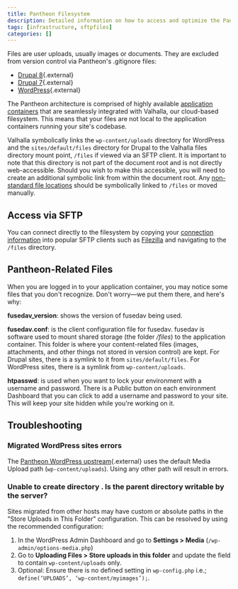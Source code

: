 ```yaml
---
title: Pantheon Filesystem
description: Detailed information on how to access and optimize the Pantheon filesystem.
tags: [infrastructure, sftpfiles]
categories: []
---
```

Files are user uploads, usually images or documents. They are excluded from version control via Pantheon's .gitignore files:

- [Drupal 8](https://github.com/pantheon-systems/drops-8/blob/master/.gitignore){.external}
- [Drupal 7](https://github.com/pantheon-systems/drops-7/blob/master/.gitignore){.external}
- [WordPress](https://github.com/pantheon-systems/WordPress/blob/master/.gitignore){.external}

The Pantheon architecture is comprised of highly available [application containers](/docs/application-containers/) that are seamlessly integrated with Valhalla, our cloud-based filesystem. This means that your files are not local to the application containers running your site's codebase.

Valhalla symbolically links the `wp-content/uploads` directory for WordPress and the `sites/default/files` directory for Drupal to the Valhalla files directory mount point, `/files` if viewed via an SFTP client. It is important to note that this directory is not part of the document root and is not directly web-accessible. Should you wish to make this accessible, you will need to create an additional symbolic link from within the document root.  Any [non-standard file locations](/docs/non-standard-file-paths/) should be symbolically linked to `/files` or moved manually.

## Access via SFTP
You can connect directly to the filesystem by copying your [connection information](/docs/sftp#sftp-connection-information) into popular SFTP clients such as [Filezilla](/docs/filezilla/) and navigating to the `/files` directory.

## Pantheon-Related Files
When you are logged in to your application container, you may notice some files that you don't recognize. Don't worry—we put them there, and here's why:

**fusedav_version**: shows the version of fusedav being used.

**fusedav.conf**: is the client configuration file for fusedav. fusedav is software used to mount shared storage (the folder */files*) to the application container. This folder is where your content-related files (images, attachments, and other things not stored in version control) are kept. For Drupal sites, there is a symlink to it from `sites/default/files`. For WordPress sites, there is a symlink from `wp-content/uploads`.

**htpasswd**: is used when you want to lock your environment with a username and password. There is a Public button on each environment Dashboard that you can click to add a username and password to your site. This will keep your site hidden while you're working on it.


## Troubleshooting

### Migrated WordPress sites errors

The [Pantheon WordPress upstream](https://github.com/pantheon-systems/WordPress){.external} uses the default Media Upload path (`wp-content/uploads`). Using any other path will result in errors. 

### Unable to create directory <path-to-folder>. Is the parent directory writable by the server?

Sites migrated from other hosts may have custom or absolute paths in the "Store Uploads in This Folder" configuration. This can be resolved by using the recommended configuration:

1. In the WordPress Admin Dashboard and go to **Settings > Media** (`/wp-admin/options-media.php`)
2. Go to **Uploading Files > Store uploads in this folder** and update the field to contain `wp-content/uploads` only.
3. Optional: Ensure there is no defined setting in `wp-config.php` i.e.; `define(‘UPLOADS’, ‘wp-content/myimages’);`.

